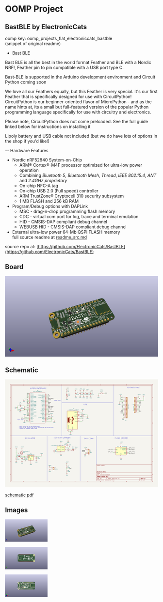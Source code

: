 # OOMP Project  
## BastBLE  by ElectronicCats  
  
oomp key: oomp_projects_flat_electroniccats_bastble  
(snippet of original readme)  
  
- Bast BLE  
  
Bast BLE is all the best in the world format Feather and BLE with a Nordic NRF!, Feather pin to pin compatible with a USB port type C.  
  
Bast-BLE is supported in the Arduino development environment and Circuit Python coming soon  
  
We love all our Feathers equally, but this Feather is very special. It's our first Feather that is specifically designed for use with CircuitPython! CircuitPython is our beginner-oriented flavor of MicroPython - and as the name hints at, its a small but full-featured version of the popular Python programming language specifically for use with circuitry and electronics.  
  
Please note, CircuitPython does not come preloaded. See the full guide linked below for instructions on installing it  
  
Lipoly battery and USB cable not included (but we do have lots of options in the shop if you'd like!)  
  
-- Hardware Features  
  
* Nordic nRF52840 System-on-Chip  
	- ARM® Cortex®-M4F processor optimized for ultra-low power operation  
	- Combining *Bluetooth 5*, *Bluetooth Mesh*, *Thread*, *IEEE 802.15.4*, *ANT* and *2.4GHz proprietary*  
	- On-chip NFC-A tag  
	- On-chip USB 2.0 (Full speed) controller  
	- ARM TrustZone® Cryptocell 310 security subsystem  
	- 1 MB FLASH and 256 kB RAM  
* Program/Debug options with DAPLink  
	- MSC - drag-n-drop programming flash memory  
	- CDC - virtual com port for log, trace and terminal emulation  
	- HID - CMSIS-DAP compliant debug channel  
	- WEBUSB HID - CMSIS-DAP compliant debug channel  
* External ultra-low power 64-Mb QSPI FLASH memory  
  full source readme at [readme_src.md](readme_src.md)  
  
source repo at: [https://github.com/ElectronicCats/BastBLE](https://github.com/ElectronicCats/BastBLE)  
## Board  
  
[![working_3d.png](working_3d_600.png)](working_3d.png)  
## Schematic  
  
[![working_schematic.png](working_schematic_600.png)](working_schematic.png)  
  
[schematic pdf](working_schematic.pdf)  
## Images  
  
[![working_3d.png](working_3d_140.png)](working_3d.png)  
  
[![working_3d_back.png](working_3d_back_140.png)](working_3d_back.png)  
  
[![working_3d_front.png](working_3d_front_140.png)](working_3d_front.png)  
